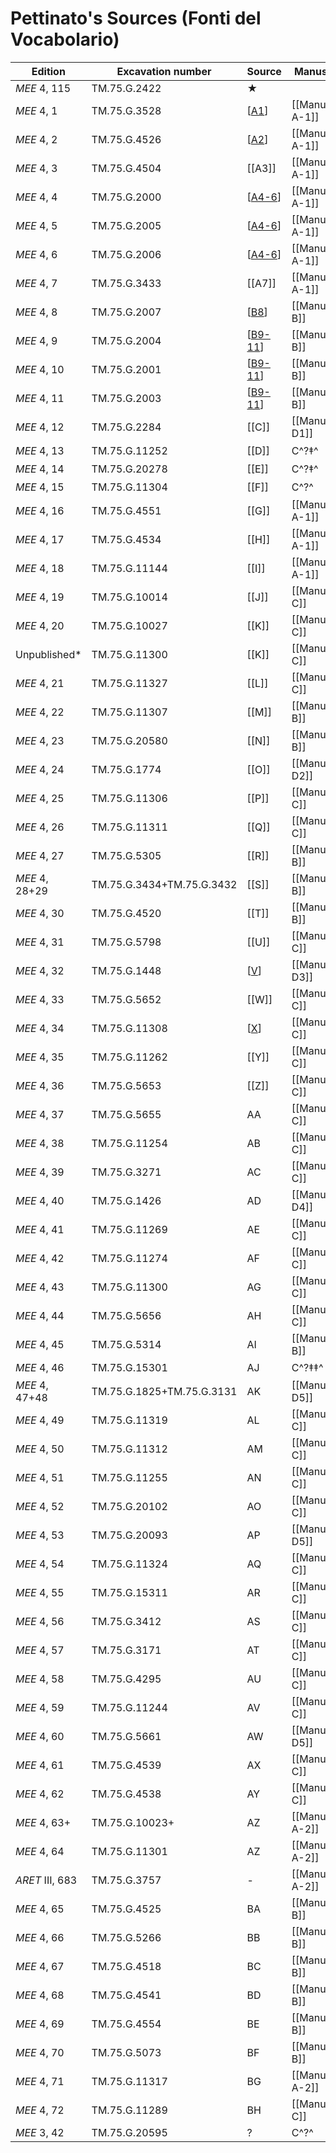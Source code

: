 # Pettinato's Sources (Fonti del Vocabolario)

|    Edition     |     Excavation number     | Source |     Manuscript     | Bonechi |
| -------------- | ------------------------- | ------ | ------------------ | ------- |
| *MEE* 4, 115   | TM.75.G.2422              | ★      |                     | EBK-A   |
| *MEE* 4, 1     | TM.75.G.3528              | [[A1]]   | [[Manuscript A-1]]  | EBL<sub>2</sub>  |
| *MEE* 4, 2     | TM.75.G.4526              | [[A2]]   | [[Manuscript A-1]]  | EBL<sub>2</sub>  |
| *MEE* 4, 3     | TM.75.G.4504              | [[A3]]   | [[Manuscript A-1]]  | EBL<sub>2</sub>  |
| *MEE* 4, 4     | TM.75.G.2000              | [[A4-6]]   | [[Manuscript A-1]]  | EBL<sub>2</sub>  |
| *MEE* 4, 5     | TM.75.G.2005              | [[A4-6]]   | [[Manuscript A-1]]  | EBL<sub>2</sub>  |
| *MEE* 4, 6     | TM.75.G.2006              | [[A4-6]]   | [[Manuscript A-1]]  | EBL<sub>2</sub>  |
| *MEE* 4, 7     | TM.75.G.3433              | [[A7]]   | [[Manuscript A-1]]  | EBL<sub>2</sub>  |
| *MEE* 4, 8     | TM.75.G.2007              | [[B8]]   | [[Manuscript B]]    | EBL<sub>4</sub>  |
| *MEE* 4, 9     | TM.75.G.2004              | [[B9-11]]   | [[Manuscript B]]    | EBL<sub>4</sub>  |
| *MEE* 4, 10    | TM.75.G.2001              | [[B9-11]]   | [[Manuscript B]]    | EBL<sub>4</sub>  |
| *MEE* 4, 11    | TM.75.G.2003              | [[B9-11]]   | [[Manuscript B]]    | EBL<sub>4</sub>  |
| *MEE* 4, 12    | TM.75.G.2284              | [[C]]      | [[Manuscript D1]]   | EBL<sub>1a</sub> |
| *MEE* 4, 13    | TM.75.G.11252             | [[D]]      | C^?‡^               | EBL<sub>3a</sub> |
| *MEE* 4, 14    | TM.75.G.20278             | [[E]]      | C^?‡^               | EBL<sub>3a</sub> |
| *MEE* 4, 15    | TM.75.G.11304             | [[F]]      | C^?^                | EBL<sub>3a</sub> |
| *MEE* 4, 16    | TM.75.G.4551              | [[G]]      | [[Manuscript A-1]]  | EBL<sub>2</sub>  |
| *MEE* 4, 17    | TM.75.G.4534              | [[H]]      | [[Manuscript A-1]]  | EBL<sub>2</sub>  |
| *MEE* 4, 18    | TM.75.G.11144             | [[I]]      | [[Manuscript A-1]]  | EBL<sub>2</sub>  |
| *MEE* 4, 19    | TM.75.G.10014             | [[J]]      | [[Manuscript C]]    | EBL<sub>3a</sub> |
| *MEE* 4, 20    | TM.75.G.10027             | [[K]]      | [[Manuscript C]]    | EBL<sub>3a</sub> |
| Unpublished*   | TM.75.G.11300             | [[K]]      | [[Manuscript C]]    | EBL<sub>3a</sub> |
| *MEE* 4, 21    | TM.75.G.11327             | [[L]]      | [[Manuscript C]]    | EBL<sub>3a</sub> |
| *MEE* 4, 22    | TM.75.G.11307             | [[M]]      | [[Manuscript B]]    | EBL<sub>4</sub>  |
| *MEE* 4, 23    | TM.75.G.20580             | [[N]]      | [[Manuscript B]]    | EBL<sub>4</sub>  |
| *MEE* 4, 24    | TM.75.G.1774              | [[O]]      | [[Manuscript D2]]   | EBL<sub>1b</sub> |
| *MEE* 4, 25    | TM.75.G.11306             | [[P]]      | [[Manuscript C]]    | EBL<sub>3a</sub> |
| *MEE* 4, 26    | TM.75.G.11311             | [[Q]]      | [[Manuscript C]]    | EBL<sub>3a</sub> |
| *MEE* 4, 27    | TM.75.G.5305              | [[R]]      | [[Manuscript B]]    | EBL<sub>4</sub>  |
| *MEE* 4, 28+29 | TM.75.G.3434+TM.75.G.3432 | [[S]]      | [[Manuscript B]]    | EBL<sub>4</sub>  |
| *MEE* 4, 30    | TM.75.G.4520              | [[T]]      | [[Manuscript B]]    | EBL<sub>4</sub>  |
| *MEE* 4, 31    | TM.75.G.5798              | [[U]]      | [[Manuscript C]]    | EBL<sub>3a</sub> |
| *MEE* 4, 32    | TM.75.G.1448              | [[V]]      | [[Manuscript D3]]   | EBL<sub>1c</sub> |
| *MEE* 4, 33    | TM.75.G.5652              | [[W]]      | [[Manuscript C]]    | EBL<sub>3a</sub> |
| *MEE* 4, 34    | TM.75.G.11308             | [[X]]      | [[Manuscript C]]    | EBL<sub>3a</sub> |
| *MEE* 4, 35    | TM.75.G.11262             | [[Y]]      | [[Manuscript C]]    | EBL<sub>3a</sub> |
| *MEE* 4, 36    | TM.75.G.5653              | [[Z]]      | [[Manuscript C]]    | EBL<sub>3a</sub> |
| *MEE* 4, 37    | TM.75.G.5655              | AA     | [[Manuscript C]]    | EBL<sub>3a</sub> |
| *MEE* 4, 38    | TM.75.G.11254             | AB     | [[Manuscript C]]    | EBL<sub>3a</sub> |
| *MEE* 4, 39    | TM.75.G.3271              | AC     | [[Manuscript C]]    | EBL<sub>3a</sub> |
| *MEE* 4, 40    | TM.75.G.1426              | AD     | [[Manuscript D4]]   | EBL<sub>1d</sub> |
| *MEE* 4, 41    | TM.75.G.11269             | AE     | [[Manuscript C]]    | EBL<sub>3a</sub> |
| *MEE* 4, 42    | TM.75.G.11274             | AF     | [[Manuscript C]]    | EBL<sub>3a</sub> |
| *MEE* 4, 43    | TM.75.G.11300             | AG     | [[Manuscript C]]    | EBL<sub>3a</sub> |
| *MEE* 4, 44    | TM.75.G.5656              | AH     | [[Manuscript C]]    | EBL<sub>3a</sub> |
| *MEE* 4, 45    | TM.75.G.5314              | AI     | [[Manuscript B]]    | EBL<sub>4</sub>  |
| *MEE* 4, 46    | TM.75.G.15301             | AJ     | C^?‡‡^              | EBL<sub>4</sub>  |
| *MEE* 4, 47+48 | TM.75.G.1825+TM.75.G.3131 | AK     | [[Manuscript D5]]   | EBL<sub>1d</sub> |
| *MEE* 4, 49    | TM.75.G.11319             | AL     | [[Manuscript C]]    | EBL<sub>3a</sub> |
| *MEE* 4, 50    | TM.75.G.11312             | AM     | [[Manuscript C]]    | EBL<sub>3a</sub> |
| *MEE* 4, 51    | TM.75.G.11255             | AN     | [[Manuscript C]]    | EBL<sub>3a</sub> |
| *MEE* 4, 52    | TM.75.G.20102             | AO     | [[Manuscript C]]    | EBL<sub>3a</sub> |
| *MEE* 4, 53    | TM.75.G.20093             | AP     | [[Manuscript D5]]   | EBL<sub>1d</sub> |
| *MEE* 4, 54    | TM.75.G.11324             | AQ     | [[Manuscript C]]    | EBL<sub>3a</sub> |
| *MEE* 4, 55    | TM.75.G.15311             | AR     | [[Manuscript C]]    | EBL<sub>3a</sub> |
| *MEE* 4, 56    | TM.75.G.3412              | AS     | [[Manuscript C]]    | EBL<sub>3a</sub> |
| *MEE* 4, 57    | TM.75.G.3171              | AT     | [[Manuscript C]]    | EBL<sub>3a</sub> |
| *MEE* 4, 58    | TM.75.G.4295              | AU     | [[Manuscript C]]    | EBL<sub>3a</sub> |
| *MEE* 4, 59    | TM.75.G.11244             | AV     | [[Manuscript C]]    | EBL<sub>3a</sub> |
| *MEE* 4, 60    | TM.75.G.5661              | AW     | [[Manuscript D5]]   | EBL<sub>1d</sub> |
| *MEE* 4, 61    | TM.75.G.4539              | AX     | [[Manuscript C]]    | EBL<sub>3a</sub> |
| *MEE* 4, 62    | TM.75.G.4538              | AY     | [[Manuscript C]]    | EBL<sub>3a</sub> |
| *MEE* 4, 63+   | TM.75.G.10023+            | AZ     | [[Manuscript A-2]]  | EBL<sub>3b</sub> |
| *MEE* 4, 64    | TM.75.G.11301             | AZ     | [[Manuscript A-2]]  | EBL<sub>3b</sub> |
| *ARET* III, 683 | TM.75.G.3757              | -      | [[Manuscript A-2]]  | EBL<sub>3b</sub> |
| *MEE* 4, 65    | TM.75.G.4525              | BA     | [[Manuscript B]]    | EBL<sub>4</sub>  |
| *MEE* 4, 66    | TM.75.G.5266              | BB     | [[Manuscript B]]    | EBL<sub>4</sub>  |
| *MEE* 4, 67    | TM.75.G.4518              | BC     | [[Manuscript B]]    | EBL<sub>4</sub>  |
| *MEE* 4, 68    | TM.75.G.4541              | BD     | [[Manuscript B]]    | EBL<sub>4</sub>  |
| *MEE* 4, 69    | TM.75.G.4554              | BE     | [[Manuscript B]]    | EBL<sub>4</sub>  |
| *MEE* 4, 70    | TM.75.G.5073              | BF     | [[Manuscript B]]    | EBL<sub>4</sub>  |
| *MEE* 4, 71    | TM.75.G.11317             | BG     | [[Manuscript A-2]]  | EBL<sub>3a</sub> |
| *MEE* 4, 72    | TM.75.G.11289             | BH     | [[Manuscript C]]    | EBL<sub>3a</sub> |
| *MEE* 3, 42      | TM.75.G.20595             | ?      | C^?^                |         |


[//begin]: # "Autogenerated link references for markdown compatibility"
[A1]: A1 "MEE 4, 1 = TM.75.G.3528"
[A2]: A2 "MEE 4, 2 = TM.75.G.4526"
[A4-6]: A4-6 "MEE 4, 4 + MEE 4, 5 + MEE 4, 6 = TM.75.G.2000+TM.75.G.2005+TM.75.G.2006"
[B8]: B8 "MEE 4, 8 = TM.75.G.2007"
[B9-11]: B9-11 "MEE 4, 9 + MEE 4, 10 + MEE 4, 11 = TM.75.G.2004+TM.75.G.2001+TM.75.G.2003"
[V]: V "MEE 4 32 = TM.75.G.1448"
[X]: X "MEE 4, 34 = TM.75.G.11308"
[//end]: # "Autogenerated link references"